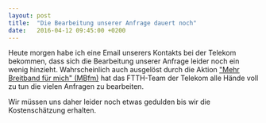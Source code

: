 ```yaml
---
layout: post
title:  "Die Bearbeitung unserer Anfrage dauert noch"
date:   2016-04-12 09:45:00 +0200
---
```

Heute morgen habe ich eine Email unserers Kontakts bei der Telekom bekommen,
dass sich die Bearbeitung unserer Anfrage leider noch ein wenig hinzieht.
Wahrscheinlich auch ausgelöst durch die Aktion ["Mehr Breitband für mich" (MBfm)](/2016/04/07/mehr-breitband-fuer-mich.html)
hat das FTTH-Team der Telekom alle Hände voll zu tun die vielen Anfragen zu
bearbeiten.

Wir müssen uns daher leider noch etwas gedulden bis wir die Kostenschätzung
erhalten.
